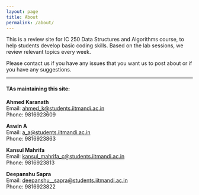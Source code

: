 ```yaml
---
layout: page
title: About
permalink: /about/
---
```


This is a review site for IC 250 Data Structures and Algorithms course, to help students develop basic coding skills. Based on the lab sessions, we review relevant topics every week.

Please contact us if you have any issues that you want us to post about or if you have any suggestions.

***

#### TAs maintaining this site:

**Ahmed Karanath**  
Email: [ahmed_k@students.iitmandi.ac.in](mailto:ahmed_k@students.iitmandi.ac.in)  
Phone: 9816923609

**Aswin A**  
Email: [a_a@students.iitmandi.ac.in](mailto:a_a@students.iitmandi.ac.in)  
Phone: 9816923863

**Kansul Mahrifa**  
Email: [kansul_mahrifa_c@students.iitmandi.ac.in](mailto:kansul_mahrifa_c@students.iitmandi.ac.in)  
Phone: 9816923813

**Deepanshu Sapra**  
Email: [deepanshu__sapra@students.iitmandi.ac.in](mailto:deepanshu__sapra@students.iitmandi.ac.in)  
Phone: 9816923822